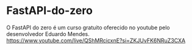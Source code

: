 # FastAPI-do-zero
O FastAPI do zero é um curso gratuito oferecido no youtube pelo desenvolvedor Eduardo Mendes. https://www.youtube.com/live/QShMRcicxnE?si=ZKJUvFK6NRuZ3CXA
